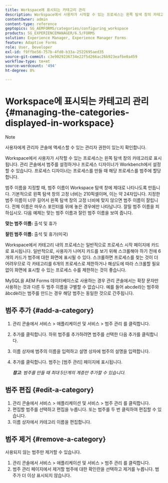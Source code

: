 ```yaml
---
title: Workspace에 표시되는 카테고리 관리
description: Workspace에서 사용자가 시작할 수 있는 프로세스는 왼쪽 탐색 창의 카테고리로 표시됩니다. Workspace에 표시되는 이러한 범주를 관리하는 방법을 알아봅니다.
contentOwner: admin
content-type: reference
geptopics: SG_AEMFORMS/categories/configuring_workspace
products: SG_EXPERIENCEMANAGER/6.5/FORMS
solution: Experience Manager, Experience Manager Forms
feature: Adaptive Forms
role: User, Developer
exl-id: f9ffbe56-757b-4fd0-b33a-2522695aed35
source-git-commit: c3e9029236734e22f5d266ac26b923eafbe0a459
workflow-type: tm+mt
source-wordcount: '494'
ht-degree: 0%

---
```


# Workspace에 표시되는 카테고리 관리 {#managing-the-categories-displayed-in-workspace}

>[!NOTE]
> 
> 사용자에게 관리자 콘솔에 액세스할 수 있는 관리자 권한이 있는지 확인합니다.

Workspace에서 사용자가 시작할 수 있는 프로세스는 왼쪽 탐색 창의 카테고리로 표시됩니다. 관리 콘솔에서 범주를 설정하거나 프로세스 디자이너가 Workbench에서 설정할 수 있습니다. 프로세스 디자이너는 프로세스를 만들 때 해당 프로세스를 범주에 할당합니다.

범주 이름을 지정할 때, 범주 이름이 Workspace 탐색 창에 제대로 나타나도록 만듭니다. 기본적으로 왼쪽 탐색 창의 고정 너비는 210픽셀이며, 이는 약 24자입니다. 지정한 범주 이름이 너무 길어서 왼쪽 탐색 창의 고정 너비에 맞지 않으면 범주 이름이 잘립니다. 전체 이름은 마우스 포인터를 위에 놓은 경우에만 나타납니다. 잘릴 범주 이름을 피하십시오. 다음 예제는 맞는 범주 이름과 잘린 범주 이름을 보여 줍니다.

**맞는 범주 이름:** 출석 및 휴가

**잘린 범주 이름:** 출석 및 휴가(미국)

Workspace에서 카테고리 내의 프로세스는 일반적으로 프로세스 시작 페이지에 카드로 표시됩니다. 일반적으로, 사용자가 나머지 카드를 보기 위해 스크롤해야 하기 전에 6개의 카드가 범주에 대한 화면에 표시될 수 있다. 스크롤하면 프로세스를 찾는 것이 더 어려우므로 각 카테고리를 6개의 프로세스로 제한하거나 해상도에 따라 스크롤할 필요 없이 화면에 표시할 수 있는 프로세스 수를 제한하는 것이 좋습니다.

MySQL을 AEM Forms 데이터베이스로 사용하는 경우 관리 콘솔에서는 확장 문자만 사용하는 것과 다른 두 범주 이름을 구별할 수 없습니다. 예를 들어 abcde라는 범주와 âbcdè라는 범주를 만드는 경우 해당 범주는 동일한 것으로 간주됩니다.

## 범주 추가 {#add-a-category}

1. 관리 콘솔에서 서비스 > 애플리케이션 및 서비스 > 범주 관리 를 클릭합니다.
1. 추가를 클릭합니다. 하위 범주를 추가하려면 범주를 선택한 다음 추가를 클릭합니다.
1. 이름 상자에 범주의 이름을 입력하고 설명 상자에 범주의 설명을 입력합니다.
1. 추가를 클릭합니다. 범주는 [범주 관리] 페이지에 표시됩니다.

   ***참고&#x200B;**: 범주를 만들 때 최대 5단계의 계층만 추가할 수 있습니다.*

## 범주 편집 {#edit-a-category}

1. 관리 콘솔에서 서비스 > 애플리케이션 및 서비스 > 범주 관리 를 클릭합니다.
1. 편집할 범주를 선택하고 편집을 누릅니다. 또는 범주를 두 번 클릭하여 편집할 수 있습니다.
1. 이름 상자에서 카테고리 이름을 편집합니다.

## 범주 제거 {#remove-a-category}

사용되지 않는 범주만 제거할 수 있습니다.

1. 관리 콘솔에서 서비스 > 애플리케이션 및 서비스 > 범주 관리 를 클릭합니다.
1. 범주 관리 페이지에서 제거할 범주에 대한 확인란을 선택하고 제거를 누릅니다. 범주가 더 이상 표시되지 않습니다.

